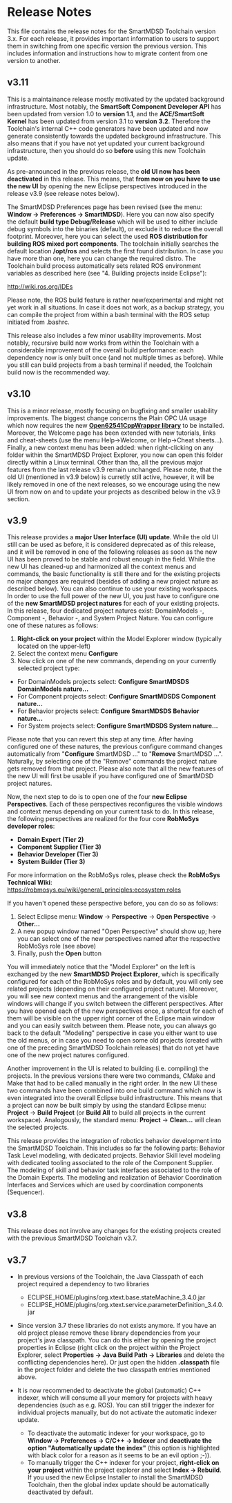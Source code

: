 # Release Notes

This file contains the release notes for the SmartMDSD Toolchain version 3.x. For each release, it provides important information to users to support them in switching from one specific version the previous version. This includes information and instructions how to migrate content from one version to another.

## v3.11

This is a maintainance release mostly motivated by the updated background infrastructure. Most notably, the **SmartSoft Component Developer API** has been updated from version 1.0 to **version 1.1**, and the **ACE/SmartSoft Kernel** has been updated from version 3.1 to **version 3.2**. Therefore the Toolchain's internal C++ code generators have been updated and now generate consistently towards the updated background infrastructure. This also means that if you have not yet updated your current background infrastructure, then you should do so **before** using this new Toolchain update.

As pre-announced in the previous release, the **old UI now has been deactivated** in this release. This means, that **from now on you have to use the new UI** by opening the new Eclipse perspectives introduced in the release v3.9 (see release notes below).

The SmartMDSD Preferences page has been revised (see the menu: **Window -> Preferences -> SmartMDSD**). Here you can now also specify the default **build type Debug/Release** which will be used to either include debug symbols into the binaries (default), or exclude it to reduce the overall footprint. Moreover, here you can select the used **ROS distribution for building ROS mixed port components**. The toolchain initially searches the default location **/opt/ros** and selects the first found distribution. In case you have more than one, here you can change the required distro. The Toolchain build process automatically sets related ROS environment variables as described here (see "4. Building projects inside Eclipse"):

http://wiki.ros.org/IDEs

Please note, the ROS build feature is rather new/experimental and might not yet work in all situations. In case it does not work, as a backup strategy, you can compile the project from within a bash terminal with the ROS setup initiated from .bashrc.

This release also includes a few minor usability improvements. Most notably, recursive build now works from within the Toolchain with a considerable improvement of the overall build performance: each dependency now is only built once (and not multiple times as before). While you still can build projects from a bash terminal if needed, the Toolchain build now is the recommended way.

## v3.10

This is a minor release, mostly focusing on bugfixing and smaller usability improvements. The biggest change concerns the Plain OPC UA usage which now requires the new **[Open62541CppWrapper library](https://github.com/Servicerobotics-Ulm/Open62541CppWrapper)** to be installed. Moreover, the Welcome page has been extended with new tutorials, links and cheat-sheets (use the menu Help->Welcome, or Help->Cheat sheets...). Finally, a new context menu has been added: when right-clicking on any folder within the SmartMDSD Project Explorer, you now can open this folder directly within a Linux terminal. Other than tha, all the previous major features from the last release v3.9 remain unchanged. Please note, that the old UI (mentioned in v3.9 below) is curretly still active, however, it will be likely removed in one of the next releases, so we encourage using the new UI from now on and to update your projects as described below in the v3.9 section.

## v3.9

This release provides a **major User Interface (UI) update**. While the old UI still can be used as before, it is considered deprecated as of this release, and it will be removed in one of the following releases as soon as the new UI has been proved to be stable and robust enough in the field. While the new UI has cleaned-up and harmonized all the context menus and commands, the basic functionality is still there and for the existing projects no major changes are required (besides of adding a new project nature as described below). You can also continue to use your existing workspaces. In order to use the full power of the new UI, you just have to configure one of the **new SmartMDSD project natures** for each of your existing projects. In this release, four dedicated project natures exist: DomainModels -, Component -, Behavior -, and System Project Nature. You can configure one of these natures as follows:

1) **Right-click on your project** within the Model Explorer window (typically located on the upper-left)
2) Select the context menu **Configure**
3) Now click on one of the new commands, depending on your currently selected project type:
- For DomainModels projects select: **Configure SmartMDSDS DomainModels nature...**
- For Component projects select: **Configure SmartMDSDS Component nature...**
- For Behavior projects select: **Configure SmartMDSDS Behavior nature...**
- For System projects select: **Configure SmartMDSDS System nature...**

Please note that you can revert this step at any time. After having configured one of these natures, the previous configure command changes automatically from "**Configure** SmartMDSD ..." to "**Remove** SmartMDSD ...". Naturally, by selecting one of the "Remove" commands the project nature gets removed from that project. Please also note that all the new features of the new UI will first be usable if you have configured one of SmartMDSD project natures.

Now, the next step to do is to open one of the four **new Eclipse Perspectives**. Each of these perspectives reconfigures the visible windows and context menus depending on your current task to do. In this release, the following perspectives are realized for the four core **RobMoSys developer roles**:

- **Domain Expert (Tier 2)**
- **Component Supplier (Tier 3)**
- **Behavior Developer (Tier 3)**
- **System Builder (Tier 3)**

For more information on the RobMoSys roles, please check the **RobMoSys Technical Wiki**: https://robmosys.eu/wiki/general_principles:ecosystem:roles

If you haven't opened these perspective before, you can do so as follows:

1) Select Eclipse menu: **Window** -> **Perspective** -> **Open Perspective** -> **Other...**
2) A new popup window named "Open Perspective" should show up; here you can select one of the new perspectives named after the respective RobMoSys role (see above) 
3) Finally, push the **Open** button

You will immediately notice that the "Model Explorer" on the left is exchanged by the new **SmartMDSD Project Explorer**, which is specifically configured for each of the RobMoSys roles and by default, you will only see related projects (depending on their configured project nature). Moreover, you will see new context menus and the arrangement of the visible windows will change if you switch between the different perspectives. After you have opened each of the new perspectives once, a shortcut for each of them will be visible on the upper right corner of the Eclipse main window and you can easily switch between them. Please note, you can always go back to the default "Modeling" perspective in case you either want to use the old menus, or in case you need to open some old projects (created with one of the preceding SmartMDSD Toolchain releases) that do not yet have one of the new project natures configured.

Another improvement in the UI is related to building (i.e. compiling) the projects. In the previous versions there were two commands, CMake and Make that had to be called manually in the right order. In the new UI these two commands have been combined into one build command which now is even integrated into the overall Eclipse build infrastructure. This means that a project can now be built simply by using the standard Eclipse menu: **Project** -> **Build Project** (or **Build All** to build all projects in the current workspace). Analogously, the standard menu: **Project** -> **Clean...** will clean the selected projects.

This release provides the integration of robotics behavior development into the SmartMDSD Toolchain.
This includes so far the following parts: Behavior Task Level modeling, with dedicated projects. Behavior Skill level modeling with dedicated tooling associated to the role of the Component Supplier. The modeling of skill and behavior task interfaces associated to the role of the Domain Experts. The modeling and realization of Behavior Coordination Interfaces and Services which are used by coordination components (Sequencer).

## v3.8

This release does not involve any changes for the existing projects created with the previous SmartMDSD Toolchain v3.7.


## v3.7

* In previous versions of the Toolchain, the Java Classpath of each project required a dependency to two libraries
  * ECLIPSE_HOME/plugins/org.xtext.base.stateMachine_3.4.0.jar
  * ECLIPSE_HOME/plugins/org.xtext.service.parameterDefinition_3.4.0.jar
* Since version 3.7 these libraries do not exists anymore. If you have an old project please remove these library dependencies from your project's java classpath. You can do this either by opening the project properties in Eclipse (right click on the project within the Project Explorer, select **Properties -> Java Build Path -> Libraries** and delete the conflicting dependencies here). Or just open the hidden **.classpath** file in the project folder and delete the two classpath entries mentioned above.

* It is now recommended to deactivate the global (automatic) C++ indexer, which will consume all your memory for projects with heavy dependencies (such as e.g. ROS). You can still trigger the indexer for individual projects manually, but do not activate the automatic indexer update.
  * To deactivate the automatic indexer for your workspace, go to **Window -> Preferences -> C/C++ -> Indexer** and **deactivate the option "Automatically update the index"** (this option is highlighted with black color for a reason as it seems to be an evil option ;-)).
  * To manually trigger the C++ indexer for your project, **right-click on your project** within the project explorer and select **Index -> Rebuild**.
If you used the new Eclipse Installer to install the SmartMDSD Toolchain, then the global index update should be automatically deactivated by default.
